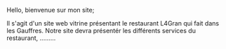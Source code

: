 Hello, bienvenue sur mon site;

Il s'agit d'un site web vitrine présentant le restaurant L4Gran qui fait dans les Gauffres. Notre site devra présentér les différents services du restaurant, .........